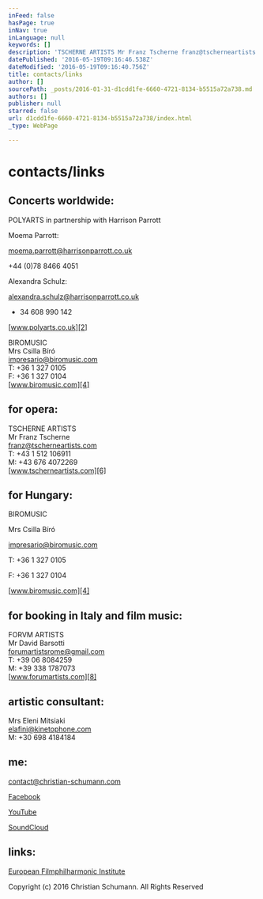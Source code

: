 ```yaml
---
inFeed: false
hasPage: true
inNav: true
inLanguage: null
keywords: []
description: 'TSCHERNE ARTISTS Mr Franz Tscherne franz@tscherneartists.com T: +43 1 512 106911 M: +43 676 4072269 www.tscherneartists.com'
datePublished: '2016-05-19T09:16:46.538Z'
dateModified: '2016-05-19T09:16:40.756Z'
title: contacts/links
author: []
sourcePath: _posts/2016-01-31-d1cdd1fe-6660-4721-8134-b5515a72a738.md
authors: []
publisher: null
starred: false
url: d1cdd1fe-6660-4721-8134-b5515a72a738/index.html
_type: WebPage

---
```

# contacts/links

## 

## 

## 

## Concerts worldwide:

POLYARTS in partnership with Harrison Parrott

Moema Parrott:

[moema.parrott@harrisonparrott.co.uk][0]

+44 (0)78 8466 4051

Alexandra Schulz:

[alexandra.schulz@harrisonparrott.co.uk][1]

+ 34 608 990 142

[www.polyarts.co.uk][2]

BIROMUSIC  
Mrs Csilla Bíró  
[impresario@biromusic.com][3]  
T: +36 1 327 0105  
F: +36 1 327 0104  
[www.biromusic.com][4]

## for opera:

TSCHERNE ARTISTS  
Mr Franz Tscherne  
[franz@tscherneartists.com][5]  
T: +43 1 512 106911  
M: +43 676 4072269  
[www.tscherneartists.com][6]

## for Hungary:

BIROMUSIC

Mrs Csilla Bíró

[impresario@biromusic.com][3]

T: +36 1 327 0105

F: +36 1 327 0104

[www.biromusic.com][4]

## for booking in Italy and film music:

FORVM ARTISTS  
Mr David Barsotti  
[forumartistsrome@gmail.com][7]  
T: +39 06 8084259  
M: +39 338 1787073  
[www.forumartists.com][8]

## artistic consultant:

Mrs Eleni Mitsiaki  
[elafini@kinetophone.com][9]  
M: +30 698 4184184

## me:[][10]

[contact@christian-schumann.com][11]

[Facebook][12]

[YouTube][13]

[SoundCloud][14]

## links:

[European Filmphilharmonic Institute][10]

Copyright (c) 2016 Christian Schumann. All Rights Reserved

[][14]

[0]: mailto:moema.parrott@harrisonparrott.co.uk
[1]: mailto:alexandra.schulz@harrisonparrott.co.uk
[2]: http://www.polyarts.co.uk/#!christian-schumann-1/ictnf
[3]: mailto:impresario@biromusic.com?subject=Christian%20Schumann "mailto:impresario@biromusic.com?subject=Christian Schumann"
[4]: http://biromusic.com/eng/muveszek/christian-schumann-en/ "http://biromusic.com/eng/muveszek/christian-schumann-en/"
[5]: mailto:franz@tscherneartists.com?subject=Christian%20Schumann "mailto:franz@tscherneartists.com?subject=Christian Schumann"
[6]: http://tscherneartists.com/schumann_christian.html "http://tscherneartists.com/schumann_christian.html"
[7]: mailto:forumartistsrome@gmail.com?subject=Christian%20Schumann "mailto:forumartistsrome@gmail.com?subject=Christian Schumann"
[8]: http://www.forumartists.com/#%21christian-schumann/c21b5 "http://www.forumartists.com/#!christian-schumann/c21b5"
[9]: mailto:elafini@kinetophone.com?subject=Christian%20Schumann "mailto:elafini@kinetophone.com?subject=Christian Schumann"
[10]: http://www.filmphilharmonie.de/index.php?id=127&L=1 "http://www.filmphilharmonie.de/index.php?id=127&L=1"
[11]: mailto:contact@christian-schumann.com?subject= "mailto:contact@christian-schumann.com?subject="
[12]: https://www.facebook.com/ChristianSchumannOfficial/?ref=hl "https://www.facebook.com/ChristianSchumannOfficial/?ref=hl"
[13]: https://www.youtube.com/user/MyCMvideos/videos "https://www.youtube.com/user/MyCMvideos/videos"
[14]: https://soundcloud.com/christian-schumann-19 "https://soundcloud.com/christian-schumann-19"